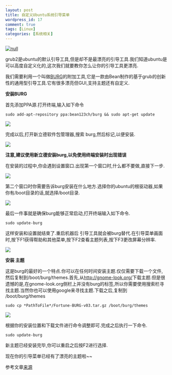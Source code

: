 ```yaml
--- 
layout: post
title: 自定义Ubuntu系统引导菜单
wordpress_id: 17
comment: true
tags: [Linux]
categories: [系统相关]
---
```

[![null](http://i.imgur.com/4aOcS.png "Hosted by imgur.com")](http://i.imgur.com/4aOcS.png)

grub2是ubuntu的默认引导工具,但是却不是最漂亮的引导工具.我们知道ubuntu是可以高度自定义化的,这次我们就要教你怎么让你的引导工具更漂亮.

我们需要利用一个叫做[BURG](http://www.burgloader.com/)的附加工具,它是一款由Bean制作的基于grub的创新性的通用型引导工具.它有很多漂亮但GUI,支持主题还有自定义.

**安装BURG**

首先添加PPA源.打开终端,输入如下命令

    sudo add-apt-repository ppa:bean123ch/burg && sudo apt-get update
    
[![](http://i.imgur.com/Ey9UG.png)](http://i.imgur.com/Ey9UG.png)

完成以后,打开新立德软件包管理器,搜索 burg,然后标记,以便安装.

[![](http://i.imgur.com/WQ0yP.png)](http://i.imgur.com/WQ0yP.png)

**注意,建议使用新立德安装burg,以免使用终端安装时出现错误**

在安装的过程中,你会遇到设置窗口.出现第一个窗口时,什么都不要做,直接下一步.

[![](http://i.imgur.com/ldBt8.png)](http://i.imgur.com/ldBt8.png)

第二个窗口时你需要告诉burg安装在什么地方.选择你的ubuntu的根驱动器,如果你有/boot目录的话,就选择/boot目录.

[![](http://i.imgur.com/HCf2T.png)](http://i.imgur.com/HCf2T.png)

最后一件事就是确保burg能够正常启动,打开终端输入如下命令.

    sudo update-burg

这样安装和设置就结束了.重启机器后 引导工具就会被burg替代.在引导菜单画面时,按下F1获得帮助和其他菜单,按下F2查看主题列表,按下F3更改屏幕分辨率.

[![](http://i.imgur.com/7Kl5E.png)](http://i.imgur.com/7Kl5E.png)

**安装 主题**

这是burg的最好的一个特点.你可以在任何时间安装主题.仅仅需要下载一个文件,然后复制到/boot/burg/themes.首先,从<http://gnome-look.org/>下载主题.但是很遗憾的是,在gnome-look.org侧栏上并没有burg的标签,所以你需要使用搜索栏寻找主题.当然你也可以使用google来寻找主题.下载之后,复制到 /boot/burg/themes
    
    sudo cp *PathToFile*/Fortune-BURG-v03.tar.gz /boot/burg/themes

[![](http://i.imgur.com/vJrd3.png)](http://i.imgur.com/vJrd3.png)

根据你的安装位置和下载文件进行命令调整即可.完成之后执行一下命令.

    sudo update-burg

新主题已经安装完毕,你可以重启之后按F2进行选择.

现在你的引导菜单已经有了漂亮的主题啦~~

参考文章[来源](http://www.howtogeek.com/howto/45164/how-to-customize-the-ubuntu-bootloader-screen/)
